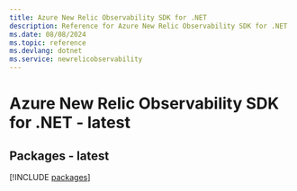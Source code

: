 ```yaml
---
title: Azure New Relic Observability SDK for .NET
description: Reference for Azure New Relic Observability SDK for .NET
ms.date: 08/08/2024
ms.topic: reference
ms.devlang: dotnet
ms.service: newrelicobservability
---
```

# Azure New Relic Observability SDK for .NET - latest
## Packages - latest
[!INCLUDE [packages](new-relic-observability-index.md)]